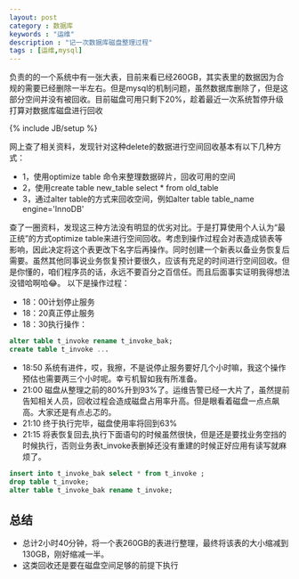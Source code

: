 ```yaml
---
layout: post
category : 数据库
keywords : "运维"
description : "记一次数据库磁盘整理过程"
tags : [运维,mysql]
---
```


负责的的一个系统中有一张大表，目前来看已经260GB，其实表里的数据因为合规的需要已经删除一半左右。但是mysql的机制问题，虽然数据库删除了，但是这部分空间并没有被回收。目前磁盘可用只剩下20%，趁着最近一次系统暂停升级打算对数据库磁盘进行回收
<!--break-->

{% include JB/setup %} 

网上查了相关资料，发现针对这种delete的数据进行空间回收基本有以下几种方式：
- 1，使用optimize table 命令来整理数据碎片，回收可用的空间
- 2，使用create table new_table select * from old_table
- 3，通过alter table的方式来回收空间，例如alter table table_name engine='InnoDB'

查了一圈资料，发现这三种方法没有明显的优劣对比。于是打算使用个人认为“最正统”的方式optimize table来进行空间回收。考虑到操作过程会对表造成锁表等影响，因此决定将这个表更改下名字后再操作。同时创建一个新表以备业务恢复后需要。虽然其他同事说业务恢复预计要很久，应该有充足的时间进行空间回收。但是你懂的，咱们程序员的话，永远不要百分之百信任。而且后面事实证明我得想法没错哈啊哈😂。
以下是操作过程：
- 18：00计划停止服务
- 18：20真正停止服务
- 18：30执行操作：
```sql
alter table t_invoke rename t_invoke_bak;
create table t_invoke ...
```
- 18:50 系统有进件，哎，我擦，不是说停止服务要好几个小时嘛，我这个操作预估也需要两三个小时呢。幸亏机智如我有所准备。
- 21:00 磁盘从整理之前的80%升到93%了。运维告警已经一大片了，虽然提前告知相关人员，回收过程会造成磁盘占用率升高。但是眼看着磁盘一点点飙高。大家还是有点忐忑的。
- 21:10 终于执行完毕，磁盘使用率将回到63%
- 21:15 将表恢复回去,执行下面语句的时候虽然很快，但是还是要找业务空挡的时候执行，否则业务表t_invoke表删掉还没有重建的时候正好应用有读写就麻烦了。
```sql
insert into t_invoke_bak select * from t_invoke ;
drop table t_invoke;
alter table t_invoke_bak rename t_invoke;
```

## 总结
- 总计2小时40分钟，将一个表260GB的表进行整理，最终将该表的大小缩减到130GB，刚好缩减一半。
- 这类回收还是要在磁盘空间足够的前提下执行

